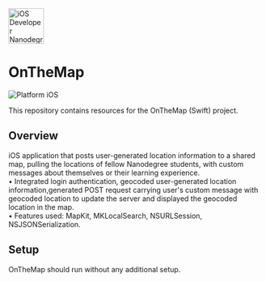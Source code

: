 <img src="https://s3-us-west-1.amazonaws.com/udacity-content/degrees/catalog-images/nd003.png" alt="iOS Developer Nanodegree logo" height="70" >

# OnTheMap

![Platform iOS](https://img.shields.io/badge/nanodegree-iOS-blue.svg)

This repository contains resources for the OnTheMap (Swift) project.

## Overview

 iOS application that posts user-generated location information to a shared map, pulling the locations of fellow Nanodegree students, with custom messages about themselves or their learning experience.<br>
• Integrated login authentication, geocoded user-generated location information,generated POST request carrying user's custom message with geocoded location to update the server and displayed the geocoded location in the map.<br>
• Features used: MapKit, MKLocalSearch, NSURLSession, NSJSONSerialization.

## Setup

OnTheMap should run without any additional setup.



